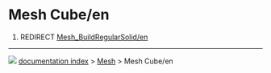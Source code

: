 # Mesh Cube/en
1.  REDIRECT [Mesh_BuildRegularSolid/en](Mesh_BuildRegularSolid/en.md)



---
![](images/Button_right.svg) [documentation index](../README.md) > [Mesh](Mesh_Workbench.md) > Mesh Cube/en
